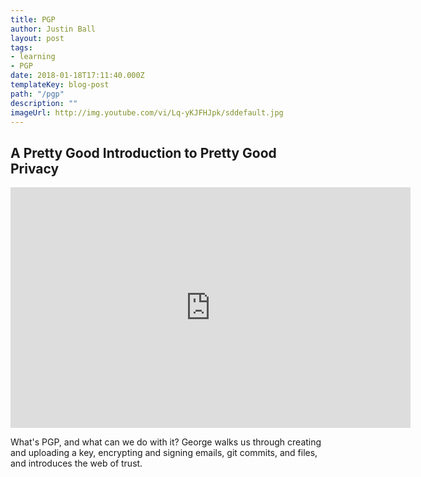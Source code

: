 ```yaml
---
title: PGP
author: Justin Ball
layout: post
tags:
- learning
- PGP
date: 2018-01-18T17:11:40.000Z
templateKey: blog-post
path: "/pgp"
description: ""
imageUrl: http://img.youtube.com/vi/Lq-yKJFHJpk/sddefault.jpg
---
```

<div class="youtube-videos video-responsive">
<div id="Lq-yKJFHJpk" class="youtube-video">
  <h2 class="youtube-title">A Pretty Good Introduction to Pretty Good Privacy</h2>
  <iframe src="https://www.youtube.com/embed/Lq-yKJFHJpk" frameborder="0" width="640" height="385" allowfullscreen>
    <p>Your browser does not support iframes.</p>
  </iframe>
  <p class="youtube-description">What's PGP, and what can we do with it? George walks us through creating and uploading a key, encrypting and signing emails, git commits, and files, and introduces the web of trust.</p>
</div>
</div>